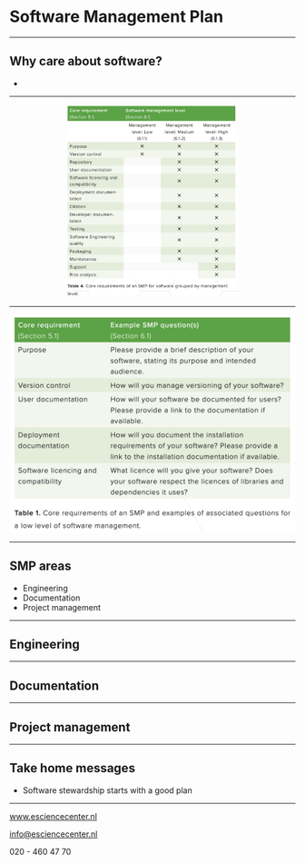 <!-- .slide: data-state="title" -->

# Software Management Plan



---

<!-- .slide: data-state="standard" -->

## Why care about software?

-


---

<!-- .slide: data-state="standard" -->

<center>
<img src="stories/_smp/threelevels.png" width="60%">
</center>

---

<!-- .slide: data-state="standard" -->

![](stories/_smp/lowlevel.png)

---

<!-- .slide: data-state="standard" -->

## SMP areas

- Engineering
- Documentation
- Project management


---

<!-- .slide: data-state="standard" -->

## Engineering

---

<!-- .slide: data-state="standard" -->

## Documentation

---

<!-- .slide: data-state="standard" -->

## Project management

---

<!-- .slide: data-state="standard" -->

## Take home messages

- Software stewardship starts with a good plan

---

<!-- .slide: data-state="keepintouch" -->


www.esciencecenter.nl

info@esciencecenter.nl

020 - 460 47 70
